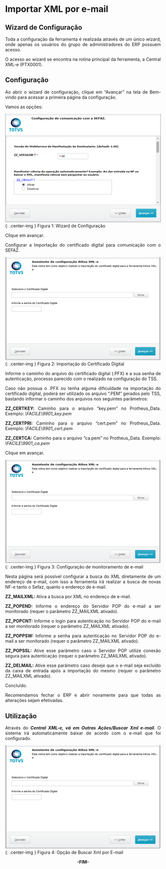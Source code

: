 <style>
    p{
        text-align: justify;
    }
    #format{
        font-style: italic; 
        font-size: 15px;
    }
</style>

# Importar XML por e-mail

## Wizard de Configuração

Toda a configuração da ferramenta é realizada através de um único wizard, onde apenas os usuários do grupo de administradores do ERP possuem acesso.

O acesso ao wizard se encontra na rotina principal da ferramenta, a Central XML-e (PTX0001).

## Configuração

Ao abrir o wizard de configuração, clique em “Avançar” na tela de Bem-vindo para acessar a primeira página da configuração.

Vamos as opções:

![Figura 1: Wizard de Configuração](../../assets/xml-email/wizard-config.png "Wizard de Configuração"){: .center-img }
<span class="format">Figura 1: Wizard de Configuração</span>

Clique em avançar.

Configurar a Importação do certificado digital para comunicação com o SEFAZ.

![Figura 2: Importação do Certificado Digital](../../assets/xml-email/import-cd.png "Importação do Certificado Digital"){: .center-img }
<span class="format">Figura 2: Importação do Certificado Digital</span>

Informe o caminho do arquivo do certificado digital (.PFX) e a sua senha de autenticação, processo parecido com o realizado na configuração do TSS.

Caso não possua o .PFX ou tenha alguma dificuldade na importação do certificado digital, poderá ser utilizado os arquivo “.PEM” gerados pelo TSS, bastando informar o caminho dos arquivos nos seguintes parâmetros:

**ZZ_CERTKEY:** Caminho para o arquivo “key.pem” no Protheus_Data.
	Exemplo: *\FACILE\9901_key.pem*
                                                                     
**ZZ_CERTPRI:** Caminho para o arquivo “cert.pem” no Protheus_Data.
	Exemplo: *\FACILE\9901_cert.pem*

**ZZ_CERTCA:** Caminho para o arquivo “ca.pem” no Protheus_Data.
	Exemplo: *\FACILE\9901_ca.pem*

Clique em avançar.

![Figura 3: Configuração de monitoramento de e-mail](../../assets/xml-email/import-cd.png "Configuração de monitoramento de e-mail"){: .center-img }
<span class="format">Figura 3: Configuração de monitoramento de e-mail</span>

Nesta página será possível configurar a busca do XML diretamente de um endereço de e-mail, com isso a ferramenta irá realizar a busca de novas NF-e tanto o Sefaz, quanto o endereço de e-mail.

**ZZ_MAILXML:** Ativa a busca por XML no endereço de e-mail.

**ZZ_POPEND:** Informe o endereço do Servidor POP do e-mail a ser monitorado (requer o parâmetro ZZ_MAILXML ativado).

**ZZ_POPCNT:** Informe o login para autenticação no Servidor POP do e-mail a ser monitorado (requer o parâmetro ZZ_MAILXML ativado).

**ZZ_POPPSW:** Informe a senha para autenticação no Servidor POP do e-mail a ser monitorado (requer o parâmetro ZZ_MAILXML ativado).

**ZZ_POPSSL:** Ative esse parâmetro caso o Servidor POP utilize conexão segura para autenticação (requer o parâmetro ZZ_MAILXML ativado).

**ZZ_DELMAIL:** Ative esse parâmetro caso deseje que o e-mail seja excluído da caixa de entrada após a importação do mesmo (requer o parâmetro ZZ_MAILXML ativado).

Concluído.

Recomendamos fechar o ERP e abrir novamente para que todas as alterações sejam efetivadas.

## Utilização

Através do ***Central XML-e, vá em Outras Ações/Buscar Xml e-mail***. O sistema irá automaticamente baixar de acordo com o e-mail que foi configurado.

![Figura 4: Opção de Buscar Xml por E-mail](../../assets/xml-email/import-cd.png "Opção de Buscar Xml por E-mail"){: .center-img }
<span class="format">Figura 4: Opção de Buscar Xml por E-mail</span>

<div style="text-align: center; font-weight: bold;">-FIM-</div>